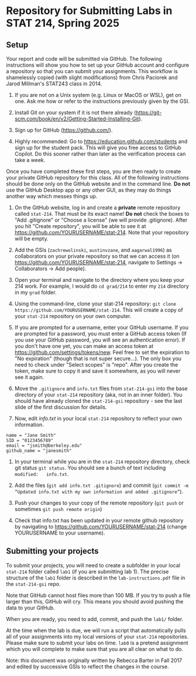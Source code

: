 # Repository for Submitting Labs in STAT 214, Spring 2025

## Setup

Your report and code will be submitted via GitHub. The following instructions will show you how to set up your GitHub account and configure a repository so that you can submit your assignments. This workflow is shamelessly copied (with slight modifications) from Chris Paciorek and Jarod Millman's STAT243 class in 2014.

1. If you are not on a Unix system (e.g. Linux or MacOS or WSL), get on one. Ask me how or refer to the instructions previously given by the GSI.

1. Install Git on your system if it is not there already (https://git-scm.com/book/en/v2/Getting-Started-Installing-Git).

1. Sign up for GitHub (https://github.com/).

1. Highly recommended: Go to https://education.github.com/students and sign up for the student pack. This will give you free access to GitHub Copilot. Do this sooner rather than later as the verification process can take a week.

Once you have completed these first steps, you are then ready to create your private GitHub repository for this class. All of the following instructions should be done only on the GitHub website and in the command line. **Do not** use the GitHub Desktop app or any other GUI, as they may do things another way which messes things up.

1. On the GitHub website, log in and create a **private** remote repository called `stat-214`. That must be its exact name! **Do not** check the boxes to "Add .gitignore" or "Choose a license" (we will provide .gitignore). After you hit "Create repository", you will be able to see it at https://github.com/YOURUSERNAME/stat-214. Note that your repository will be empty.

1. Add the GSIs (`zachrewolinski`, `austinvzane`, and `aagarwal1996`) as collaborators on your private repository so that we can access it (on https://github.com/YOURUSERNAME/stat-214, navigate to Settings -> Collaborators -> Add people).

1. Open your terminal and navigate to the directory where you keep your 214 work. For example, I would do `cd grad/214` to enter my `214` directory in my `grad` folder.

1. Using the command-line, clone your stat-214 repository: `git clone https://github.com/YOURUSERNAME/stat-214`. This will create a copy of your `stat-214` repository on your own computer.

1. If you are prompted for a username, enter your GitHub username. If you are prompted for a password, you must enter a GitHub access token (If you use your GitHub password, you will see an authentication error). If you don't have one yet, you can make an access token at https://github.com/settings/tokens/new. Feel free to set the expiration to "No expiration" (though that is not super secure...). The only box you need to check under "Select scopes" is "repo". After you create the token, make sure to copy it and save it somewhere, as you will never see it again.

1. Move the `.gitignore` and `info.txt` files from `stat-214-gsi` into the base directory of your `stat-214` repository (aka, not in an inner folder). You should have already cloned the `stat-214-gsi` repository - see the last slide of the first discussion for details.

1. Now, edit *info.txt* in your local `stat-214` repository to reflect your own information.

```
name = "Jane Smith"
SID = "0123456789"
email = "jsmith@berkeley.edu"
github_name = "janesmith"
```

1. In your terminal while you are in the `stat-214` repository directory, check git status `git status`. You should see a bunch of text including `modified:   info.txt`.

1. Add the files (`git add info.txt .gitignore`) and commit (`git commit -m “Updated info.txt with my own information and added .gitignore”`).

1. Push your changes to your copy of the remote repository (`git push` or sometimes `git push remote origin`)

1. Check that info.txt has been updated in your remote github repository by navigating to https://github.com/YOURUSERNAME/stat-214 (change YOURUSERNAME to your username).

## Submitting your projects

To submit your projects, you will need to create a subfolder in your local `stat-214` folder called `lab1` (if you are submitting lab 1). The precise structure of the `lab1` folder is described in the `lab-instructions.pdf` file in the `stat-214-gsi` repo.

Note that GitHub cannot host files more than 100 MB. If you try to push a file larger than this, GitHub will cry. This means you should avoid pushing the data to your GitHub.  

When you are ready, you need to add, commit, and push the `lab1/` folder.

At the time when the lab is due, we will run a script that automatically pulls all of your assignments into my local versions of your `stat-214` repositories. Please make sure to submit your labs on time. `lab0` is a pretend assignment which you will complete to make sure that you are all clear on what to do.

Note: this document was originally written by Rebecca Barter in Fall 2017 and edited by successive GSIs to reflect the changes in the course.  

